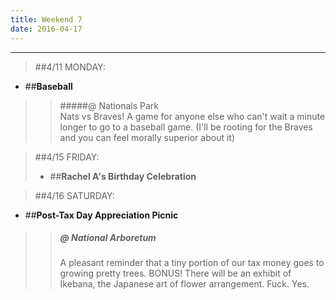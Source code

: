 ```yaml
---
title: Weekend 7
date: 2016-04-17
---
```

***
>##4/11 MONDAY:
- ##**Baseball**

>>#####@ Nationals Park  
>>Nats vs Braves! A game for anyone else who can't wait a minute longer to go to a baseball game. (I'll be rooting for the Braves and you can feel morally superior about it)

>##4/15 FRIDAY:
>- ##**Rachel A's Birthday Celebration**  

>##4/16 SATURDAY:
- ##**Post-Tax Day Appreciation Picnic**

>>##### @ National Arboretum
>>A pleasant reminder that a tiny portion of our tax money goes to growing pretty trees. BONUS! There will be an exhibit of Ikebana, the Japanese art of flower arrangement. Fuck. Yes.
